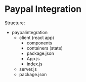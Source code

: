 # Paypal Integration

Structure: 

- paypalintegration
    - client (react app)
        - components
        - containers (state)
        - package.json
        - App.js
        - index.js
    - server.js
    - package.json
